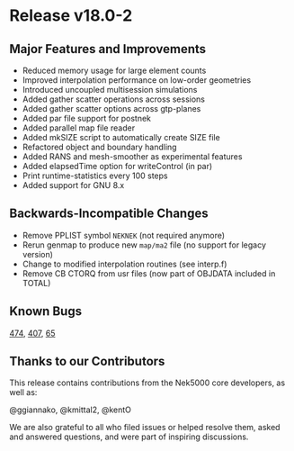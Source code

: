 # Release v18.0-2

## Major Features and Improvements

* Reduced memory usage for large element counts
* Improved interpolation performance on low-order geometries
* Introduced uncoupled multisession simulations
* Added gather scatter operations across sessions
* Added gather scatter options across gtp-planes
* Added par file support for postnek
* Added parallel map file reader
* Added mkSIZE script to automatically create SIZE file
* Refactored object and boundary handling
* Added RANS and mesh-smoother as experimental features
* Added elapsedTime option for writeControl (in par)
* Print runtime-statistics every 100 steps
* Added support for GNU 8.x

## Backwards-Incompatible Changes 

* Remove PPLIST symbol `NEKNEK` (not required anymore)
* Rerun genmap to produce new `map/ma2` file (no support for legacy version)
* Change to modified interpolation routines (see interp.f)
* Remove CB CTORQ from usr files (now part of OBJDATA included in TOTAL)

## Known Bugs 

[474](https://github.com/Nek5000/Nek5000/issues/474),
[407](https://github.com/Nek5000/Nek5000/issues/407),
[65](https://github.com/Nek5000/Nek5000/issues/65)

## Thanks to our Contributors
This release contains contributions from the Nek5000 core developers, as well as:

@ggiannako, @kmittal2, @kentO


We are also grateful to all who filed issues or helped resolve them, asked and answered questions, and were part of inspiring discussions.
